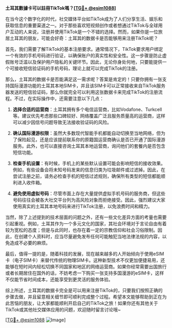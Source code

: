 **土耳其數據卡可以註冊TikTok嗎？[[TG💪+ @esim1088](https://t.me/s/esim1088)]**

在当今这个数字化的时代，社交媒体平台如TikTok成为了人们分享生活、娱乐和获取信息的重要渠道之一。对于那些喜欢短视频创作或者想通过TikTok与全球用户互动的人来说，注册并使用TikTok是一个不错的选择。然而，如果你是一位旅居土耳其的朋友，可能会好奇：土耳其的数据卡是否能够用来注册TikTok呢？

首先，我们需要了解TikTok的基本注册要求。通常情况下，TikTok要求用户绑定一个有效的手机号码进行验证，以确保账户的真实性和安全性。这一步骤是防止虚假账号泛滥以及保护用户隐私的关键环节。因此，无论你身处何地，只要能提供一个可接收短信验证码的手机号码，理论上就可以完成TikTok的注册。

那么，土耳其的数据卡是否能满足这一需求呢？答案是肯定的！只要你拥有一张支持国际漫游功能的土耳其本地SIM卡，并且该SIM卡可以正常接收来自TikTok服务器发送的短信验证码，那么你就完全可以利用这张数据卡来完成TikTok的注册流程。不过，在实际操作中，还需要注意以下几点：

1. **选择合适的运营商**：土耳其拥有多个电信运营商，比如Vodafone、Turkcell等。建议优先考虑那些口碑较好、网络覆盖广泛且服务质量高的运营商，这样可以减少因信号问题导致无法接收验证码的风险。
   
2. **确认国际漫游权限**：虽然大多数现代智能手机都能自动切换至当地网络，但为了保险起见，还是应该提前联系你的原籍国运营商确认是否已开通了国际漫游服务。此外，也可以直接咨询土耳其本地运营商，询问他们的套餐内是否包含短信功能。

3. **检查手机设置**：有时候，手机上的某些默认设置可能会影响短信的接收效果。例如，有些设备会将未知号码发来的信息归类为垃圾邮件或过滤掉。因此，在尝试注册之前，请务必检查手机的短信过滤规则，确保所有类型的短信都能顺利进入收件箱。

4. **避免使用虚拟号码**：尽管市面上存在大量提供虚拟手机号码的服务商，但这些号码往往会被各大社交平台列为高风险对象而拒绝接受。因此，强烈建议大家使用真实的土耳其本地号码来进行TikTok注册，以免浪费时间和精力。

当然，除了上述提到的技术层面的问题之外，还有一些文化差异方面的考量也需要引起重视。例如，土耳其作为一个多元文化的国家，其社会环境对于言论自由有着较为宽松的态度；但是与此同时，也存在着一定的宗教信仰和社会习俗限制。因此，在创建个人资料时，应当尽量避免发布任何可能触犯当地法律法规的内容，以免造成不必要的麻烦。

最后，值得一提的是，随着科技的发展，现在越来越多的人开始倾向于使用eSIM卡（电子SIM卡）来替代传统的物理SIM卡。这种新型技术不仅更加便捷易用，还能够在短时间内轻松切换不同国家和地区的网络运营商。如果你经常需要出国旅行或者长期居住在国外的话，不妨考虑一下购买一张支持多国漫游的eSIM卡，这样不仅能节省时间成本，还能享受到更灵活的服务体验。

综上所述，土耳其的数据卡完全是可以用来注册TikTok的，只要我们按照正确的步骤去做，并且留意相关细节即可顺利完成整个过程。希望本文能够帮助到正在为此苦恼的朋友，让大家都能顺利开启自己的TikTok之旅！如果你还有其他关于TikTok或其他社交媒体应用的问题，欢迎随时留言讨论哦~

[[TG💪+ @esim1088](https://t.me/s/esim1088) ![Image](https://i.postimg.cc/4NQfJmqS/Snipaste-2025-05-13-00-14-12.png)]